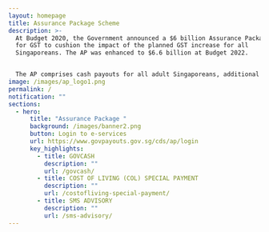 ```yaml
---
layout: homepage
title: Assurance Package Scheme
description: >-
  At Budget 2020, the Government announced a $6 billion Assurance Package (AP)
  for GST to cushion the impact of the planned GST increase for all
  Singaporeans. The AP was enhanced to $6.6 billion at Budget 2022.


  The AP comprises cash payouts for all adult Singaporeans, additional cash for lower-income seniors, additional GST Voucher – U-Save, MediSave top-ups for children and seniors, and Community Development Council (CDC) Vouchers for Singaporean households. In addition, the Government will provide a top up to the Citizens’ Consultative Committee (CCC) ComCare Fund and grants to self-help groups.
image: /images/ap_logo1.png
permalink: /
notification: ""
sections:
  - hero:
      title: "Assurance Package "
      background: /images/banner2.png
      button: Login to e-services
      url: https://www.govpayouts.gov.sg/cds/ap/login
      key_highlights:
        - title: GOVCASH
          description: ""
          url: /govcash/
        - title: COST OF LIVING (COL) SPECIAL PAYMENT
          description: ""
          url: /costofliving-special-payment/
        - title: SMS ADVISORY
          description: ""
          url: /sms-advisory/
---
```

